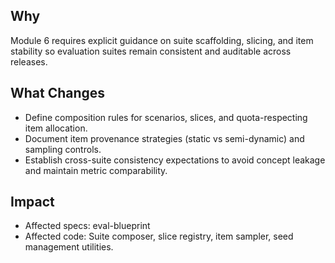 ## Why
Module 6 requires explicit guidance on suite scaffolding, slicing, and item stability so evaluation suites remain consistent and auditable across releases.

## What Changes
- Define composition rules for scenarios, slices, and quota-respecting item allocation.
- Document item provenance strategies (static vs semi-dynamic) and sampling controls.
- Establish cross-suite consistency expectations to avoid concept leakage and maintain metric comparability.

## Impact
- Affected specs: eval-blueprint
- Affected code: Suite composer, slice registry, item sampler, seed management utilities.
